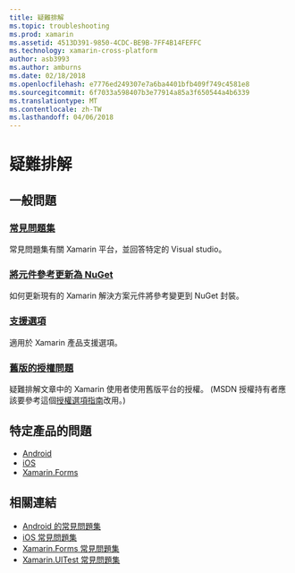 ```yaml
---
title: 疑難排解
ms.topic: troubleshooting
ms.prod: xamarin
ms.assetid: 4513D391-9850-4CDC-BE9B-7FF4B14FEFFC
ms.technology: xamarin-cross-platform
author: asb3993
ms.author: amburns
ms.date: 02/18/2018
ms.openlocfilehash: e7776ed249307e7a6ba4401bfb409f749c4581e8
ms.sourcegitcommit: 6f7033a598407b3e77914a85a3f650544a4b6339
ms.translationtype: MT
ms.contentlocale: zh-TW
ms.lasthandoff: 04/06/2018
---
```

# <a name="troubleshooting"></a>疑難排解

## <a name="general-issues"></a>一般問題
### <a name="frequently-asked-questionsquestionsindexmd"></a>[常見問題集](questions/index.md)

常見問題集有關 Xamarin 平台，並回答特定的 Visual studio。

### <a name="updating-component-references-to-nugetcomponent-nugetmd"></a>[將元件參考更新為 NuGet](component-nuget.md)

如何更新現有的 Xamarin 解決方案元件將參考變更到 NuGet 封裝。

### <a name="support-optionssupport-optionsmd"></a>[支援選項](support-options.md)

適用於 Xamarin 產品支援選項。

### <a name="legacy-license-questionslegacy-licensesindexmd"></a>[舊版的授權問題](legacy-licenses/index.md)

疑難排解文章中的 Xamarin 使用者使用舊版平台的授權。 (MSDN 授權持有者應該要參考這個[授權選項指南](~/cross-platform/get-started/requirements.md)改用。)

## <a name="product-specific-questions"></a>特定產品的問題

- [Android](~/android/troubleshooting/questions/index.md)
- [iOS](~/ios/troubleshooting/questions/index.md)
- [Xamarin.Forms](~/xamarin-forms/troubleshooting/questions/index.md)



## <a name="related-links"></a>相關連結

- [Android 的常見問題集](~/android/troubleshooting/questions/index.md)
- [iOS 常見問題集](~/ios/troubleshooting/questions/index.md)
- [Xamarin.Forms 常見問題集](~/xamarin-forms/troubleshooting/questions/index.md)
- [Xamarin.UITest 常見問題集](https://developer.xamarin.com~/testcloud/uitest/questions/)
